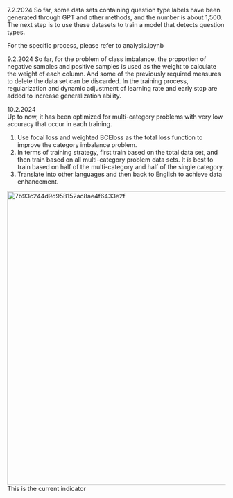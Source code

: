 7.2.2024
So far, some data sets containing question type labels have been generated through GPT and other methods, and the number is about 1,500. The next step is to use these datasets to train a model that detects question types.

For the specific process, please refer to analysis.ipynb

9.2.2024
So far, for the problem of class imbalance, the proportion of negative samples and positive samples is used as the weight to calculate the weight of each column.
And some of the previously required measures to delete the data set can be discarded. In the training process, regularization and dynamic adjustment of learning rate and early stop are added to increase generalization ability.

10.2.2024  
Up to now, it has been optimized for multi-category problems with very low accuracy that occur in each training.
1. Use focal loss and weighted BCEloss as the total loss function to improve the category imbalance problem.
2. In terms of training strategy, first train based on the total data set, and then train based on all multi-category problem data sets. It is best to train based on half of the multi-category and half of the single category.
3. Translate into other languages and then back to English to achieve data enhancement.
<img width="677" alt="7b93c244d9d958152ac8ae4f6433e2f" src="https://github.com/lingyoumax/QAsystem-NLPT-WS2023/assets/43053906/cda93b54-0fa6-4af3-80e5-f1278f85305b">
This is the current indicator

